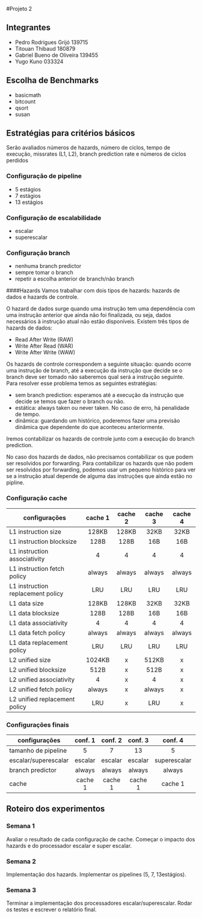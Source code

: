 #Projeto 2 

## Integrantes
- Pedro Rodrigues Grijó 139715
- Titouan Thibaud 180879
- Gabriel Bueno de Oliveira 139455
- Yugo Kuno 033324 
 
## Escolha de Benchmarks
- basicmath
- bitcount
- qsort
- susan

## Estratégias para critérios básicos 


Serão avaliados números de hazards, número de ciclos, tempo de execução, missrates (L1, L2), branch prediction rate e números de ciclos perdidos 

### Configuração de pipeline  
   - 5 estágios
   - 7 estágios
   - 13 estágios

### Configuração de escalabilidade
   - escalar 
   - superescalar


### Configuração branch
- nenhuma branch predictor
- sempre tomar o branch 
- repetir a escolha anterior de branch/não branch

####Hazards
Vamos trabalhar com dois tipos de hazards: hazards de dados e hazards de controle. 

O hazard de dados surge quando uma instrução tem uma dependência com uma instrução anterior que ainda não foi finalizada, ou seja, dados necessários à instrução atual não estão disponíveis. Existem três tipos de hazards de dados: 
- Read After Write (RAW)
- Write After Read (WAR)
- Write After Write (WAW)

Os hazards de controle correspondem a seguinte situação: quando ocorre uma instrução de branch, até a execução da instrução que decide se o branch deve ser tomado não saberemos qual será a instrução seguinte. Para resolver esse problema temos as seguintes estratégias:
- sem branch prediction: esperamos até a execução da instrução que decide se temos que fazer o branch ou não.
- estática: always taken ou never taken. No caso de erro, há penalidade de tempo.
- dinâmica: guardando um histórico, poderemos fazer uma previsão dinâmica que dependente do que aconteceu anteriormente.

Iremos contabilizar os hazards de controle junto com a execução do branch prediction. 

No caso dos hazards de dados, não precisamos contabilizar os que podem ser resolvidos por forwarding.
Para contabilizar os hazards que não podem ser resolvidos por forwarding, podemos usar um pequeno histórico para ver se a instrução atual depende de alguma das instruções que ainda estão no pipline.


### Configuração cache

|configurações|cache 1|cache 2|cache 3|cache 4|
|---|:---:|:---:|:---:|:---:|
|L1 instruction size|128KB|128KB|32KB|32KB|
|L1 instruction blocksize|128B|128B|16B|16B|
|L1 instruction associativity|4|4|4|4|
|L1 instruction fetch policy|always|always|always|always|
|L1 instruction replacement policy|LRU|LRU|LRU|LRU|
|L1 data size|128KB|128KB|32KB|32KB|
|L1 data blocksize|128B|128B|16B|16B|
|L1 data associativity|4|4|4|4|
|L1 data fetch policy|always|always|always|always|
|L1 data replacement policy|LRU|LRU|LRU|LRU|
|L2 unified size|1024KB|x|512KB|x|
|L2 unified blocksize|512B|x|512B|x|
|L2 unified associativity|4|x|4|x|
|L2 unified fetch policy|always|x|always|x|
|L2 unified replacement policy|LRU|x|LRU|x|

### Configurações finais
|configurações|conf. 1|conf. 2|conf. 3|conf. 4|conf. 5|conf. 6|conf. 7|conf. 8|
|---|:---:|:---:|:---:|:---:|:---:|:---:|:---:|:---:|
|tamanho de pipeline|5|7|13|5|5|5|5|5|
|escalar/superescalar|escalar|escalar|escalar|superescalar|superescalar|superescalar|superescalar|superescalar|
|branch predictor|always|always|always|always|repeat|repeat|repeat|repeat|
|cache|cache 1|cache 1|cache 1|cache 1|cache 1|cache 2|cache 3|cache 4|

## Roteiro dos experimentos
### Semana 1
Avaliar o resultado de cada configuração de cache.
Começar o impacto dos hazards e do processador escalar e super escalar.
### Semana 2
Implementação dos hazards.
Implementar os pipelines (5, 7, 13estágios).
### Semana 3
Terminar a implementação dos processadores escalar/superescalar.
Rodar os testes e escrever o relatório final.




